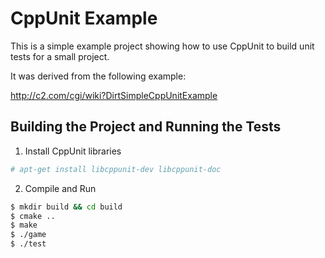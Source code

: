 # CppUnit Example

This is a simple example project showing how to use CppUnit to build unit
tests for a small project.

It was derived from the following example:

<http://c2.com/cgi/wiki?DirtSimpleCppUnitExample>

## Building the Project and Running the Tests

1.  Install CppUnit libraries

```sh
# apt-get install libcppunit-dev libcppunit-doc
```

2.  Compile and Run

```sh
$ mkdir build && cd build
$ cmake ..
$ make
$ ./game
$ ./test
```

